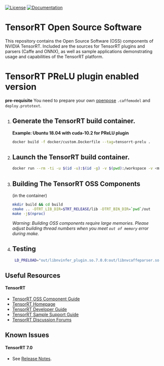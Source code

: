 [![License](https://img.shields.io/badge/License-Apache%202.0-blue.svg)](https://opensource.org/licenses/Apache-2.0) [![Documentation](https://img.shields.io/badge/TensorRT-documentation-brightgreen.svg)](https://docs.nvidia.com/deeplearning/sdk/tensorrt-developer-guide/index.html)

# TensorRT Open Source Software

This repository contains the Open Source Software (OSS) components of NVIDIA TensorRT. Included are the sources for TensorRT plugins and parsers (Caffe and ONNX), as well as sample applications demonstrating usage and capabilities of the TensorRT platform.

# TensorRT PReLU plugin enabled version

**pre-requisite**
You need to prepare your own [openpose](https://github.com/CMU-Perceptual-Computing-Lab/openpose) `.caffemodel` and `deploy.prototext`.

1. ## Generate the TensorRT build container.
   
   **Example: Ubuntu 18.04 with cuda-10.2 for PReLU plugin**

   ```bash
   docker build -f docker/custom.Dockerfile --tag=tensorrt-prelu .
   ```

2. ## Launch the TensorRT build container.

   ```bash
   docker run --rm -ti -u $(id -u):$(id -g) -v $(pwd):/workspace -v <model_dir>:/model -w /workspace tensorrt-prelu
   ```

3. ## Building The TensorRT OSS Components

   (in the container)
   ```bash
   mkdir build && cd build
   cmake .. -DTRT_LIB_DIR=$TRT_RELEASE/lib -DTRT_BIN_DIR=`pwd`/out
   make -j$(nproc)
   ```

   *Warning: Building OSS components require large memories. Please adjust building thread numbers when you meet `out of memory` error during make.*

4. ## Testing

   ```bash
    LD_PRELOAD="out/libnvinfer_plugin.so.7.0.0:out/libnvcaffeparser.so.7.0.0" out/trtexec --deploy=/model/pose_deploy.prototxt --model=/model/pose_iter_584000.caffemodel --output=net_output --batch=1 --saveEngine=<plan path> <--fp16>
   ```

## Useful Resources

#### TensorRT

* [TensorRT OSS Component Guide](https://github.com/NVIDIA/TensorRT)
* [TensorRT Homepage](https://developer.nvidia.com/tensorrt)
* [TensorRT Developer Guide](https://docs.nvidia.com/deeplearning/sdk/tensorrt-developer-guide/index.html)
* [TensorRT Sample Support Guide](https://docs.nvidia.com/deeplearning/sdk/tensorrt-sample-support-guide/index.html)
* [TensorRT Discussion Forums](https://devtalk.nvidia.com/default/board/304/tensorrt/)


## Known Issues

#### TensorRT 7.0
* See [Release Notes](https://docs.nvidia.com/deeplearning/sdk/tensorrt-release-notes/tensorrt-7.html#tensorrt-7).
